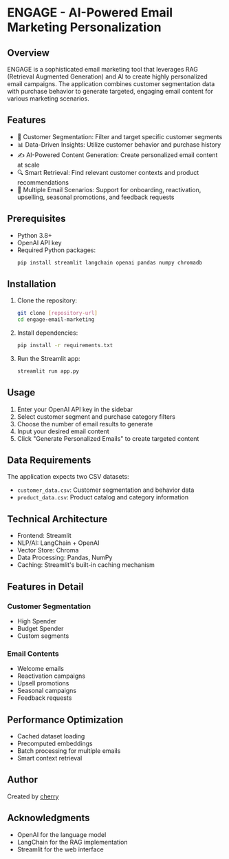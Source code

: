 # ENGAGE - AI-Powered Email Marketing Personalization

## Overview
ENGAGE is a sophisticated email marketing tool that leverages RAG (Retrieval Augmented Generation) and AI to create highly personalized email campaigns. The application combines customer segmentation data with purchase behavior to generate targeted, engaging email content for various marketing scenarios.

## Features
- 🎯 Customer Segmentation: Filter and target specific customer segments
- 📊 Data-Driven Insights: Utilize customer behavior and purchase history
- ✍️ AI-Powered Content Generation: Create personalized email content at scale
- 🔍 Smart Retrieval: Find relevant customer contexts and product recommendations
- 💌 Multiple Email Scenarios: Support for onboarding, reactivation, upselling, seasonal promotions, and feedback requests

## Prerequisites
- Python 3.8+
- OpenAI API key
- Required Python packages:
  ```bash
  pip install streamlit langchain openai pandas numpy chromadb
  ```

## Installation
1. Clone the repository:
   ```bash
   git clone [repository-url]
   cd engage-email-marketing
   ```

2. Install dependencies:
   ```bash
   pip install -r requirements.txt
   ```

3. Run the Streamlit app:
   ```bash
   streamlit run app.py
   ```

## Usage
1. Enter your OpenAI API key in the sidebar
2. Select customer segment and purchase category filters
3. Choose the number of email results to generate
4. Input your desired email content
5. Click "Generate Personalized Emails" to create targeted content

## Data Requirements
The application expects two CSV datasets:
- `customer_data.csv`: Customer segmentation and behavior data
- `product_data.csv`: Product catalog and category information

## Technical Architecture
- Frontend: Streamlit
- NLP/AI: LangChain + OpenAI
- Vector Store: Chroma
- Data Processing: Pandas, NumPy
- Caching: Streamlit's built-in caching mechanism

## Features in Detail
### Customer Segmentation
- High Spender
- Budget Spender
- Custom segments

### Email Contents
- Welcome emails
- Reactivation campaigns
- Upsell promotions
- Seasonal campaigns
- Feedback requests

## Performance Optimization
- Cached dataset loading
- Precomputed embeddings
- Batch processing for multiple emails
- Smart context retrieval

## Author
Created by [cherry](https://www.linkedin.com/in/cherrymaegrace)

## Acknowledgments
- OpenAI for the language model
- LangChain for the RAG implementation
- Streamlit for the web interface
